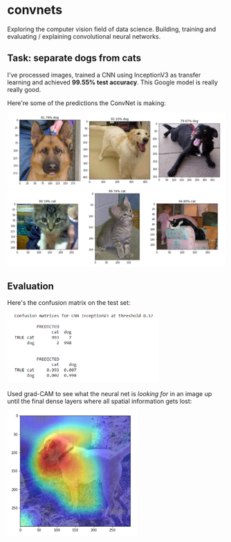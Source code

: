 # convnets
Exploring the computer vision field of data science. Building, training and evaluating / explaining convolutional neural networks.

## Task: separate dogs from cats

I've processed images, trained a CNN using InceptionV3 as transfer learning and achieved **99.55% test accuracy**. This Google model is really really good.

Here're some of the predictions the ConvNet is making:

<img src='https://github.com/kristofrabay/convnets/blob/main/extra_photos/dog_predictions.PNG' width = 800>
<img src='https://github.com/kristofrabay/convnets/blob/main/extra_photos/cat_predictions.PNG' width = 800>



## Evaluation

Here's the confusion matrix on the test set:

<img src='https://github.com/kristofrabay/convnets/blob/main/extra_photos/confusion_matrix.PNG' width = 350>

Used grad-CAM to see what the neural net is *looking for* in an image up until the final dense layers where all spatial information gets lost:

<img src='https://github.com/kristofrabay/convnets/blob/main/extra_photos/gradcam_activations.PNG' width = 300>
